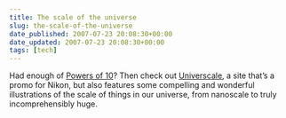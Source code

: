 ```yaml
---
title: The scale of the universe
slug: the-scale-of-the-universe
date_published: 2007-07-23 20:08:30+00:00
date_updated: 2007-07-23 20:08:30+00:00
tags: [tech]
---
```

Had enough of [Powers of 10](http://www.powersof10.com/)? Then check out [Universcale](http://www.nikon.co.jp/main/eng/feelnikon/discovery/universcale/index.htm), a site that’s a promo for Nikon, but also features some compelling and wonderful illustrations of the scale of things in our universe, from nanoscale to truly incomprehensibly huge.
